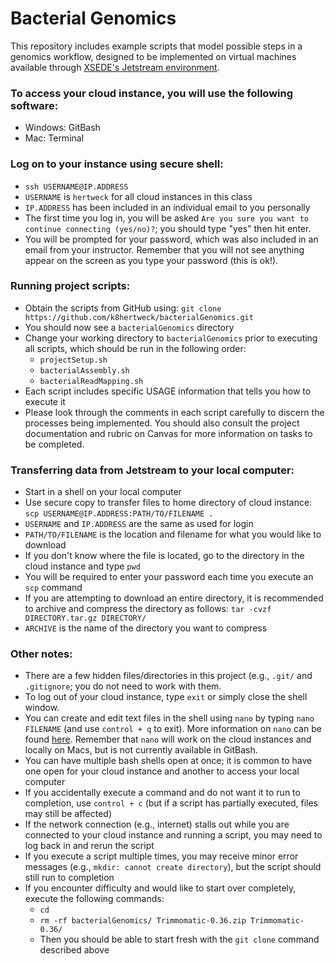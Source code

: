 # Bacterial Genomics

This repository includes example scripts that model possible steps in a genomics workflow, 
designed to be implemented on virtual machines available through 
[XSEDE's Jetstream environment](https://portal.xsede.org/jetstream).

### To access your cloud instance, you will use the following software:

* Windows: GitBash
* Mac: Terminal 

### Log on to your instance using secure shell:

* `ssh USERNAME@IP.ADDRESS`
* `USERNAME` is `hertweck` for all cloud instances in this class
* `IP.ADDRESS` has been included in an individual email to you personally
* The first time you log in, you will be asked 
`Are you sure you want to continue connecting (yes/no)?`; 
you should type "yes" then hit enter.
* You will be prompted for your password, 
which was also included in an email from your instructor. 
Remember that you will not see anything appear on the screen as you type your password 
(this is ok!).

### Running project scripts:

* Obtain the scripts from GitHub using: 
`git clone https://github.com/k8hertweck/bacterialGenomics.git`
* You should now see a `bacterialGenomics` directory
* Change your working directory to `bacterialGenomics` prior to executing all scripts, 
which should be run in the following order:
	* `projectSetup.sh`
	* `bacterialAssembly.sh`
	* `bacterialReadMapping.sh`
* Each script includes specific USAGE information that tells you how to execute it
* Please look through the comments in each script carefully to discern the processes 
being implemented. You should also consult the project documentation and rubric on Canvas 
for more information on tasks to be completed.

### Transferring data from Jetstream to your local computer:

* Start in a shell on your local computer
* Use secure copy to transfer files to home directory of cloud instance: 
`scp USERNAME@IP.ADDRESS:PATH/TO/FILENAME .`
* `USERNAME` and `IP.ADDRESS` are the same as used for login
* `PATH/TO/FILENAME` is the location and filename for what you would like to download
* If you don't know where the file is located, go to the directory in the cloud instance 
and type `pwd`
* You will be required to enter your password each time you execute an `scp` command
* If you are attempting to download an entire directory, it is recommended to 
archive and compress the directory as follows: 
`tar -cvzf DIRECTORY.tar.gz DIRECTORY/`
* `ARCHIVE` is the name of the directory you want to compress
	
### Other notes:

* There are a few hidden files/directories in this project (e.g., `.git/` and `.gitignore`; 
you do not need to work with them.
* To log out of your cloud instance, type `exit` or simply close the shell window.
* You can create and edit text files in the shell using `nano` by typing 
`nano FILENAME` (and use `control + q` to exit). More information on `nano` can be found 
[here](https://www.howtoforge.com/linux-nano-command/). Remember that `nano` will work on 
the cloud instances and locally on Macs, but is not currently available in GitBash.
* You can have multiple bash shells open at once; it is common to have one open for 
your cloud instance and another to access your local computer
* If you accidentally execute a command and do not want it to run to completion, use 
`control + c` (but if a script has partially executed, files may still be affected)
* If the network connection (e.g., internet) stalls out while you are connected to your 
cloud instance and running a script, you may need to log back in and rerun the script
* If you execute a script multiple times, you may receive minor error messages 
(e.g., `mkdir: cannot create directory`), but the script should still run to completion
* If you encounter difficulty and would like to start over completely, 
execute the following commands:
	* `cd`
	* `rm -rf bacterialGenomics/ Trimmomatic-0.36.zip Trimmomatic-0.36/`
	* Then you should be able to start fresh with the `git clone` command described above
